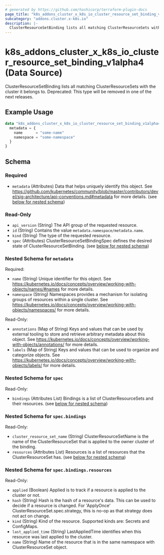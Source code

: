 ```yaml
---
# generated by https://github.com/hashicorp/terraform-plugin-docs
page_title: "k8s_addons_cluster_x_k8s_io_cluster_resource_set_binding_v1alpha4 Data Source - terraform-provider-k8s"
subcategory: "addons.cluster.x-k8s.io"
description: |-
  ClusterResourceSetBinding lists all matching ClusterResourceSets with the cluster it belongs to.  Deprecated: This type will be removed in one of the next releases.
---
```


# k8s_addons_cluster_x_k8s_io_cluster_resource_set_binding_v1alpha4 (Data Source)

ClusterResourceSetBinding lists all matching ClusterResourceSets with the cluster it belongs to.  Deprecated: This type will be removed in one of the next releases.

## Example Usage

```terraform
data "k8s_addons_cluster_x_k8s_io_cluster_resource_set_binding_v1alpha4" "example" {
  metadata = {
    name      = "some-name"
    namespace = "some-namespace"
  }
}
```

<!-- schema generated by tfplugindocs -->
## Schema

### Required

- `metadata` (Attributes) Data that helps uniquely identify this object. See https://github.com/kubernetes/community/blob/master/contributors/devel/sig-architecture/api-conventions.md#metadata for more details. (see [below for nested schema](#nestedatt--metadata))

### Read-Only

- `api_version` (String) The API group of the requested resource.
- `id` (String) Contains the value `metadata.namespace/metadata.name`.
- `kind` (String) The type of the requested resource.
- `spec` (Attributes) ClusterResourceSetBindingSpec defines the desired state of ClusterResourceSetBinding. (see [below for nested schema](#nestedatt--spec))

<a id="nestedatt--metadata"></a>
### Nested Schema for `metadata`

Required:

- `name` (String) Unique identifier for this object. See https://kubernetes.io/docs/concepts/overview/working-with-objects/names/#names for more details.
- `namespace` (String) Namespaces provides a mechanism for isolating groups of resources within a single cluster. See https://kubernetes.io/docs/concepts/overview/working-with-objects/namespaces/ for more details.

Read-Only:

- `annotations` (Map of String) Keys and values that can be used by external tooling to store and retrieve arbitrary metadata about this object. See https://kubernetes.io/docs/concepts/overview/working-with-objects/annotations/ for more details.
- `labels` (Map of String) Keys and values that can be used to organize and categorize objects. See https://kubernetes.io/docs/concepts/overview/working-with-objects/labels/ for more details.


<a id="nestedatt--spec"></a>
### Nested Schema for `spec`

Read-Only:

- `bindings` (Attributes List) Bindings is a list of ClusterResourceSets and their resources. (see [below for nested schema](#nestedatt--spec--bindings))

<a id="nestedatt--spec--bindings"></a>
### Nested Schema for `spec.bindings`

Read-Only:

- `cluster_resource_set_name` (String) ClusterResourceSetName is the name of the ClusterResourceSet that is applied to the owner cluster of the binding.
- `resources` (Attributes List) Resources is a list of resources that the ClusterResourceSet has. (see [below for nested schema](#nestedatt--spec--bindings--resources))

<a id="nestedatt--spec--bindings--resources"></a>
### Nested Schema for `spec.bindings.resources`

Read-Only:

- `applied` (Boolean) Applied is to track if a resource is applied to the cluster or not.
- `hash` (String) Hash is the hash of a resource's data. This can be used to decide if a resource is changed. For 'ApplyOnce' ClusterResourceSet.spec.strategy, this is no-op as that strategy does not act on change.
- `kind` (String) Kind of the resource. Supported kinds are: Secrets and ConfigMaps.
- `last_applied_time` (String) LastAppliedTime identifies when this resource was last applied to the cluster.
- `name` (String) Name of the resource that is in the same namespace with ClusterResourceSet object.
